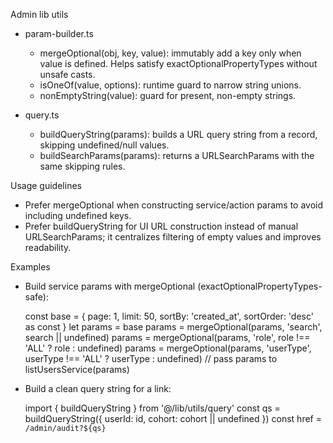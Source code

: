 Admin lib utils

- param-builder.ts
  - mergeOptional(obj, key, value): immutably add a key only when value is defined. Helps satisfy exactOptionalPropertyTypes without unsafe casts.
  - isOneOf(value, options): runtime guard to narrow string unions.
  - nonEmptyString(value): guard for present, non-empty strings.

- query.ts
  - buildQueryString(params): builds a URL query string from a record, skipping undefined/null values.
  - buildSearchParams(params): returns a URLSearchParams with the same skipping rules.

Usage guidelines

- Prefer mergeOptional when constructing service/action params to avoid including undefined keys.
- Prefer buildQueryString for UI URL construction instead of manual URLSearchParams; it centralizes filtering of empty values and improves readability.

Examples

- Build service params with mergeOptional (exactOptionalPropertyTypes-safe):

  const base = { page: 1, limit: 50, sortBy: 'created_at', sortOrder: 'desc' as const }
  let params = base
  params = mergeOptional(params, 'search', search || undefined)
  params = mergeOptional(params, 'role', role !== 'ALL' ? role : undefined)
  params = mergeOptional(params, 'userType', userType !== 'ALL' ? userType : undefined)
  // pass params to listUsersService(params)

- Build a clean query string for a link:

  import { buildQueryString } from '@/lib/utils/query'
  const qs = buildQueryString({ userId: id, cohort: cohort || undefined })
  const href = `/admin/audit?${qs}`

